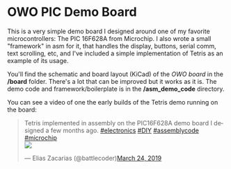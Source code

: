 # OWO PIC Demo Board
This is a very simple demo board I designed around one of my favorite microcontrollers: The PIC 16F628A from Microchip.
I also wrote a small "framework" in asm for it, that handles the display, buttons, serial comm, text scrolling, etc, and I've included a simple implementation of Tetris as an example of its usage.

You'll find the schematic and board layout (KiCad) of the *OWO board* in the **/board** folder. There's a lot that can be improved but it works as it is. The demo code and framework/boilerplate is in the **/asm_demo_code** directory.

You can see a video of one the early builds of the Tetris demo running on the board:
<blockquote class="twitter-tweet"><p lang="en" dir="ltr">Tetris implemented in assembly on the PIC16F628A demo board I designed a few months ago. <a href="https://twitter.com/hashtag/electronics?src=hash&amp;ref_src=twsrc%5Etfw">#electronics</a> <a href="https://twitter.com/hashtag/DIY?src=hash&amp;ref_src=twsrc%5Etfw">#DIY</a> <a href="https://twitter.com/hashtag/assemblycode?src=hash&amp;ref_src=twsrc%5Etfw">#assemblycode</a> <a href="https://twitter.com/hashtag/microchip?src=hash&amp;ref_src=twsrc%5Etfw">#microchip</a><br><a href="https://t.co/Uh5Tp1Ro5d"><img src="http://damnsoft.org/ezfiles/owo_tetris1.png"></img></a></p>&mdash; Elias Zacarias (@battlecoder)<a href="https://twitter.com/battlecoder/status/1109868608677707781?ref_src=twsrc%5Etfw">March 24, 2019</a></blockquote>

